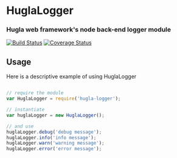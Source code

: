# HuglaLogger
### Hugla web framework's node back-end logger module

[![Build Status](https://travis-ci.org/hugla/hugla-node-logger.svg?branch=master)](https://travis-ci.org/hugla/hugla-node-logger)
[![Coverage Status](https://coveralls.io/repos/hugla/hugla-node-logger/badge.svg?branch=master&service=github)](https://coveralls.io/github/hugla/hugla-node-logger?branch=master)

## Usage

Here is a descriptive example of using HuglaLogger

```javascript

// require the module
var HuglaLogger = require('hugla-logger');

// instantiate
var huglaLogger = new HuglaLogger();

// and use
huglaLogger.debug('debug message');
huglaLogger.info('info message');
huglaLogger.warn('warning message');
huglaLogger.error('error message');

```
